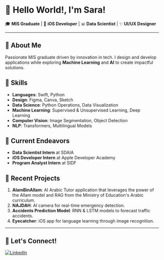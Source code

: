 # 👋 Hello World!, I'm Sara!

🎓 **MIS Graduate** | 📱 **iOS Developer** | 📊 **Data Scientist** | ✨ **UI/UX Designer**

---

## 🚀 About Me
Passionate MIS graduate driven by innovation in tech. I design and develop applications while exploring **Machine Learning** and **AI** to create impactful solutions.

## 💪 Skills
- **Languages**: Swift, Python
- **Design**: Figma, Canva, Sketch
- **Data Science**: Python Operations, Data Visualization
- **Machine Learning**: Supervised & Unsupervised Learning, Deep Learning
- **Computer Vision**: Image Segmentation, Object Detection
- **NLP**: Transformers, Multilingual Models

## 🌱 Current Endeavors
- **Data Scientist Intern** at SDAIA
- **iOS Developer Intern** at Apple Developer Academy
- **Program Analyst Intern** at SIDF

## 🌟 Recent Projects
1. **AlamBinAllam**: AI Arabic Tutor application that leverages the power of the Allam model and RAG from the Ministry of Education's Arabic curriculum.
2. **NAJDAH**: AI camera for real-time emergency detection.
3. **Accidents Prediction Model**: RNN & LSTM models to forecast traffic accidents.
4. **Eyecatcher**: iOS app for language learning through image recognition.

---

## 🔗 Let's Connect!
[![LinkedIn](https://img.shields.io/badge/LinkedIn-Connect-blue?style=for-the-badge&logo=linkedin)](https://www.linkedin.com/in/sara-alquwaifli/)
